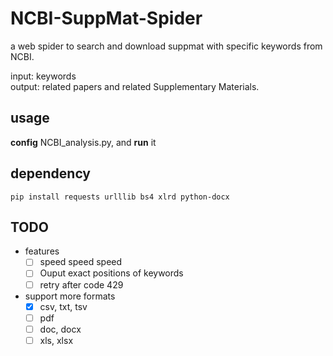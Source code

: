 # NCBI-SuppMat-Spider

a web spider to search and download suppmat with specific keywords from NCBI.

input: keywords  
output: related papers and related Supplementary Materials.

## usage

**config** NCBI_analysis.py, and **run** it

## dependency

`pip install requests urlllib bs4 xlrd python-docx`

## TODO

- features
  - [ ] speed speed speed
  - [ ] Ouput exact positions of keywords
  - [ ] retry after code 429

- support more formats
  - [x] csv, txt, tsv  
  - [ ] pdf  
  - [ ] doc, docx  
  - [ ] xls, xlsx  

<!-- ### speed

[ ]  -->
